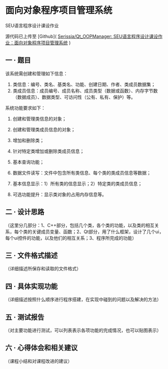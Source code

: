 # 面向对象程序项目管理系统 

 SEU语言程序设计课设作业 

源代码已上传至 [Github]( [Serissia/Qt_OOPManager: SEU语言程序设计课设作业：面向对象程序项目管理系统](https://github.com/Serissia/Qt_OOPManager) )

## 一 · 题目

该系统需创建和管理如下信息：

1. 类信息：编号、类名、基类名、功能、创建日期、作者、类成员数据集；
2. 类成员信息：成员编号、成员名称、成员类型（数据或函数）、内存字节数（数据成员）、数据类型、可访问性（公有、私有、保护）等。 

系统功能要求如下：  

1. 创建和管理类信息的对象；  

2. 创建和管理类成员信息的对象；  

3. 增加和删除类；  

4. 针对特定类增加或删除类成员信息；  

5. 基本查询功能；  

6. 数据文件读写：文件中包含所有类信息、每个类的类成员信息等数据； 

7. 基本信息显示：1）所有类的信息显示；2）特定类的类成员信息；  

8. 可选功能提升：显示类对象的占用内存信息等。  

## 二 · 设计思路

（这里分几部分：1、C++部分，包括几个类，各个类的功能，以及类的相互关系，每个类的关键成员变量、函数；2、Qt部分，用了什么框架，设计了几个ui，每个ui控件的功能，以及他们的相互关系；3、程序所完成的功能）  

## 三 · 文件格式描述

（详细描述所保存和读取的文件格式）  

## 四 · 具体实现功能

（详细描述按照什么顺序进行程序搭建，在实现中碰到的问题以及解决的方法）

## 五 · 测试报告

（对主要功能进行测试，可以列表表示各项功能的完成情况，也可以贴图表示）

## 六 · 心得体会和相关建议

（课程小结和对课程改进的建议）